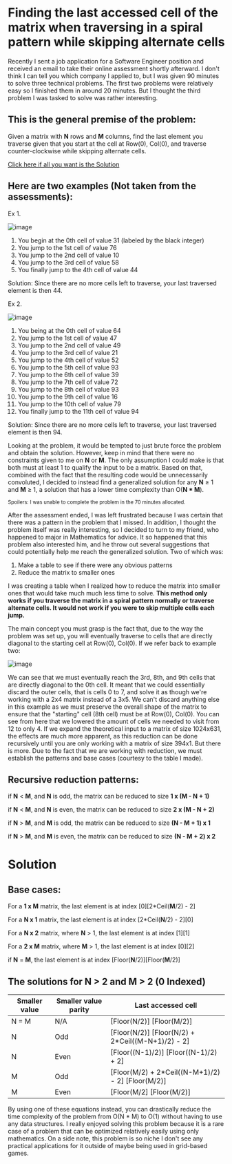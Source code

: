 # Finding the last accessed cell of the matrix when traversing in a spiral pattern while skipping alternate cells

Recently I sent a job application for a Software Engineer position and received an email to take their online assessment shortly afterward.
I don't think I can tell you which company I applied to, but I was given 90 minutes to solve three technical problems. The first two problems were relatively easy so I finished them in around 20 minutes. But I thought the third problem I was tasked to solve was rather interesting.

## This is the general premise of the problem:
Given a matrix with **N** rows and **M** columns, find the last element you traverse given that you start at the cell at Row(0), Col(0), and traverse counter-clockwise while skipping alternate cells.

[Click here if all you want is the Solution](#solution)

## Here are two examples (Not taken from the assessments):
Ex 1.

![image](https://github.com/CHBChan/Finding-the-last-cell-of-the-matrix/assets/81986429/0812f395-d789-4d9c-87f3-9c925797da98)
1. You begin at the 0th cell of value 31 (labeled by the black integer)
2. You jump to the 1st cell of value 76
3. You jump to the 2nd cell of value 10
4. You jump to the 3rd cell of value 58
5. You finally jump to the 4th cell of value 44

Solution: Since there are no more cells left to traverse, your last traversed element is then 44.

Ex 2.

![image](https://github.com/CHBChan/Finding-the-last-cell-of-the-matrix/assets/81986429/59c53641-f953-4af8-bb3f-1380f80e0305)
1. You being at the 0th cell of value 64
2. You jump to the 1st cell of value 47
3. You jump to the 2nd cell of value 49
4. You jump to the 3rd cell of value 21
5. You jump to the 4th cell of value 52
6. You jump to the 5th cell of value 93
7. You jump to the 6th cell of value 39
8. You jump to the 7th cell of value 72
9. You jump to the 8th cell of value 93
10. You jump to the 9th cell of value 16
11. You jump to the 10th cell of value 79
12. You finally jump to the 11th cell of value 94

Solution: Since there are no more cells left to traverse, your last traversed element is then 94.

Looking at the problem, it would be tempted to just brute force the problem and obtain the solution. However, keep in mind that there were no constraints given to me on **N** or **M**. The only assumption I could make is that both must at least 1 to qualify the input to be a matrix. Based on that, combined with the fact that the resulting code would be unnecessarily convoluted, I decided to instead find a generalized solution for any **N** ≥ 1 and **M** ≥ 1, a solution that has a lower time complexity than O(**N * M**). 

<sub>Spoilers: I was unable to complete the problem in the 70 minutes allocated.</sub>

After the assessment ended, I was left frustrated because I was certain that there was a pattern in the problem that I missed. In addition, I thought the problem itself was really interesting, so I decided to turn to my friend, who happened to major in Mathematics for advice. It so happened that this problem also interested him, and he throw out several suggestions that could potentially help me reach the generalized solution. Two of which was:
1. Make a table to see if there were any obvious patterns
2. Reduce the matrix to smaller ones

I was creating a table when I realized how to reduce the matrix into smaller ones that would take much much less time to solve. 
**This method only works if you traverse the matrix in a spiral pattern normally or traverse alternate cells. It would not work if you were to skip multiple cells each jump.**

The main concept you must grasp is the fact that, due to the way the problem was set up, you will eventually traverse to cells that are directly diagonal to the starting cell at Row(0), Col(0). If we refer back to example two:

![image](https://github.com/CHBChan/Finding-the-last-cell-of-the-matrix/assets/81986429/59c53641-f953-4af8-bb3f-1380f80e0305)

We can see that we must eventually reach the 3rd, 8th, and 9th cells that are directly diagonal to the 0th cell. It meant that we could essentially discard the outer cells, that is cells 0 to 7, and solve it as though we're working with a 2x4 matrix instead of a 3x5. We can't discard anything else in this example as we must preserve the overall shape of the matrix to ensure that the "starting" cell (8th cell) must be at Row(0), Col(0). You can see from here that we lowered the amount of cells we needed to visit from 12 to only 4. If we expand the theoretical input to a matrix of size 1024x631, the effects are much more apparent, as this reduction can be done recursively until you are only working with a matrix of size 394x1. But there is more. Due to the fact that we are working with reduction, we must establish the patterns and base cases (courtesy to the table I made).

## Recursive reduction patterns:

if **N** < **M**, and **N** is odd, the matrix can be reduced to size **1 x (M - N + 1)**

if **N** < **M**, and **N** is even, the matrix can be reduced to size **2 x (M - N + 2)**

if **N** > **M**, and **M** is odd, the matrix can be reduced to size **(N - M + 1) x 1**

if **N** > **M**, and **M** is even, the matrix can be reduced to size **(N - M + 2) x 2**

# Solution

## Base cases:

For a **1 x M** matrix, the last element is at index [0][2*Ceil(**M**/2) - 2]

For a **N x 1** matrix, the last element is at index [2*Ceil(**N**/2) - 2][0]

For a **N x 2** matrix, where **N** > 1, the last element is at index [1][1]

For a **2 x M** matrix, where **M** > 1, the last element is at index [0][2]

if **N** = **M**, the last element is at index [Floor(**N**/2)][Floor(**M**/2)]

## The solutions for N > 2 and M > 2 (0 Indexed)

| Smaller value | Smaller value parity | Last accessed cell |
| ------------- | -------------------- | ------------------ |
| N = M         | N/A                  | [Floor(N/2)]  [Floor(M/2)] |
| N             | Odd                  | [Floor(N/2)]  [Floor(N/2) + 2*Ceil((M-N+1)/2) - 2] |
| N             | Even                 | [Floor((N-1)/2)]  [Floor((N-1)/2) + 2] |
| M             | Odd                  | [Floor(M/2) + 2*Ceil((N-M+1)/2) - 2]  [Floor(M/2)] |
| M             | Even                 | [Floor(M/2]  [Floor(M/2)] |

By using one of these equations instead, you can drastically reduce the time complexity of the problem from O(N * M) to O(1) without having to use any data structures. I really enjoyed solving this problem because it is a rare case of a problem that can be optimized relatively easily using only mathematics. On a side note, this problem is so niche I don't see any practical applications for it outside of maybe being used in grid-based games.
